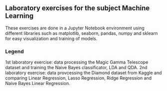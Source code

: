 ## Laboratory exercises for the subject Machine Learning

These exercises are done in a Jupyter Notebook environment using different libraries such as matplotlib, seaborn, pandas, numpy and sklearn for easy visualization and training of models.

### Legend
1st laboratory exercise: data processing the Magic Gamma Telescope dataset and training the Naive Bayes classificator, LDA and QDA.
2nd laboratory exercise: data provcessing the Diamond dataset from Kaggle and comparing Linear Regression, Lasso Regression, Ridge Regression and Naive Bayes Linear Regression.

